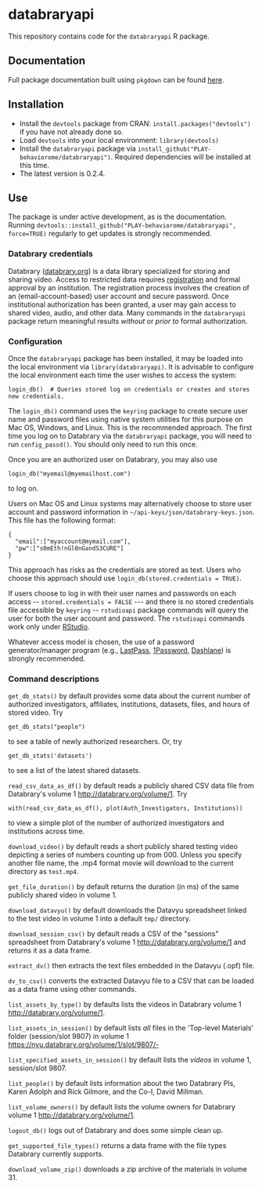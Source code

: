 # databraryapi

This repository contains code for the `databraryapi` R package.

## Documentation

Full package documentation built using `pkgdown` can be found [here](https://PLAY-behaviorome.github.io/databraryapi).

## Installation

- Install the `devtools` package from CRAN: `install.packages("devtools")` if you have not already done so.
- Load `devtools` into your local environment: `library(devtools)`
- Install the `databraryapi` package via `install_github("PLAY-behaviorome/databraryapi")`. Required dependencies will be installed at this time.
- The latest version is 0.2.4.

## Use

The package is under active development, as is the documentation.
Running `devtools::install_github("PLAY-behaviorome/databraryapi", force=TRUE)` regularly to get updates is strongly recommended.

### Databrary credentials

Databrary ([databrary.org](https://databrary.org)) is a data library specialized for storing and sharing video.
Access to restricted data requires [registration](https://databrary.org/register) and formal approval by an institution.
The registration process involves the creation of an (email-account-based) user account and secure password.
Once institutional authorization has been granted, a user may gain access to shared video, audio, and other data.
Many commands in the `databraryapi` package return meaningful results *without* or *prior to* formal authorization.

### Configuration

Once the `databraryapi` package has been installed, it may be loaded into the local environment via `library(databraryapi)`.
It is advisable to configure the local environment each time the user wishes to access the system:

    login_db()  # Queries stored log on credentials or creates and stores new credentials.
  
The `login_db()` command uses the `keyring` package to create secure user name and password files using native system utilities for this purpose on Mac OS, Windows, and Linux.
This is the recommended approach.
The first time you log on to Databrary via the `databraryapi` package, you will need to run `config_passd()`.
You should only need to run this once.

Once you are an authorized user on Databrary, you may also use

    login_db("myemail@myemailhost.com")
    
to log on.

Users on Mac OS and Linux systems may alternatively choose to store user account and password information in `~/api-keys/json/databrary-keys.json`.
This file has the following format:

```{json}
{
  "email":["myaccount@mymail.com"],
  "pw":["s0mEth!nGl0nGandS3CURE"]
}
```
This approach has risks as the credentials are stored as text.
Users who choose this approach should use `login_db(stored.credentials = TRUE)`.

If users choose to log in with their user names and passwords on each access -- `stored.credentials = FALSE` --- and there is no stored credentials file accessible by `keyring` -- `rstudioapi` package commands will query the user for both the user account and password.
The `rstudioapi` commands work only under [RStudio](http://www.rstudio.com).

Whatever access model is chosen, the use of a password generator/manager program (e.g., [LastPass](http://www.lastpass.com), [1Password](http://1password.com), [Dashlane](http://www.dashlane.com)) is strongly recommended.

### Command descriptions

`get_db_stats()` by default provides some data about the current number of authorized investigators, affiliates, institutions, datasets, files, and hours of stored video. Try

    get_db_stats("people")
    
to see a table of newly authorized researchers.
Or, try

    get_db_stats('datasets')
    
to see a list of the latest shared datasets.

`read_csv_data_as_df()` by default reads a publicly shared CSV data file from Databrary's volume 1 <http://databrary.org/volume/1>. Try

    with(read_csv_data_as_df(), plot(Auth_Investigators, Institutions))
  
to view a simple plot of the number of authorized investigators and institutions across time.
    
`download_video()` by default reads a short publicly shared testing video depicting a series of numbers counting up from 000. 
Unless you specify another file name, the .mp4 format movie will download to the current directory as `test.mp4`. 

`get_file_duration()` by default returns the duration (in ms) of the same publicly shared video in volume 1.

`download_datavyu()` by default downloads the Datavyu spreadsheet linked to the test video in volume 1 into a default `tmp/` directory.

`download_session_csv()` by default reads a CSV of the "sessions" spreadsheet from Databrary's volume 1 <http://databrary.org/volume/1> and returns it as a data frame.

`extract_dv()` then extracts the text files embedded in the Datavyu (.opf) file.

`dv_to_csv()` converts the extracted Datavyu file to a CSV that can be loaded as a data frame using other commands.

`list_assets_by_type()` by defaults lists the videos in Databrary volume 1 <http://databrary.org/volume/1>.

`list_assets_in_session()` by default lists *all* files in the 'Top-level Materials' folder (session/slot 9807) in volume 1 <https://nyu.databrary.org/volume/1/slot/9807/->

`list_specified_assets_in_session()` by default lists the *videos* in volume 1, session/slot 9807.

`list_people()` by default lists information about the two Databrary PIs, Karen Adolph and Rick Gilmore, and the Co-I, David Millman.

`list_volume_owners()` by default lists the volume owners for Databrary volume 1 <http://databrary.org/volume/1>.

`logout_db()` logs out of Databrary and does some simple clean up.

`get_supported_file_types()` returns a data frame with the file types Databrary currently supports.

`download_volume_zip()` downloads a zip archive of the materials in volume 31.
